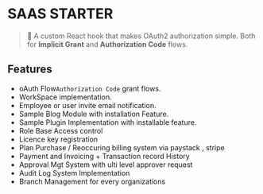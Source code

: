 # SAAS STARTER

> 💎 A custom React hook that makes OAuth2 authorization simple. Both for **Implicit Grant** and **Authorization Code** flows.

## Features

- oAuth Flow`Authorization Code` grant flows.
- WorkSpace implementation.
- Employee or user invite email notification.
- Sample Blog Module with installation Feature.
-  Sample Plugin Implementation with installable feature.
-  Role Base Access control
- Licence key registration
- Plan Purchase / Reoccuring billing system via paystack , stripe
- Payment and Invoicing + Transaction record History
- Approval Mgt System with ulti level approver request 
- Audit Log System Implementation
- Branch Management for every organizations